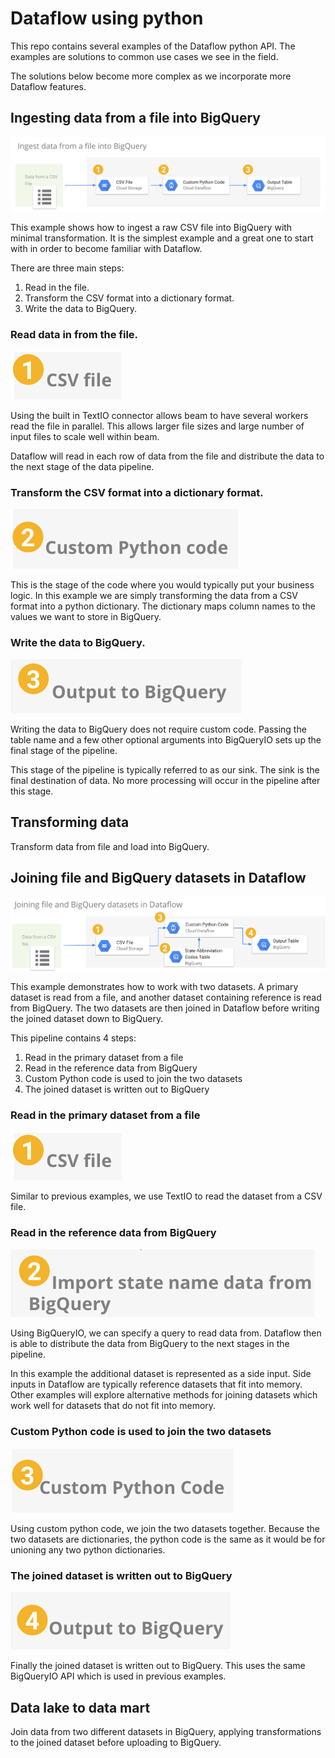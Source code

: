 # Dataflow using python
This repo contains several examples of the Dataflow python API.  The examples are solutions to common use cases we see 
in the field.

The solutions below become more complex as we incorporate more Dataflow features.  

## Ingesting data from a file into BigQuery
![Alt text](img/csv_file_to_bigquery.png?raw=true "CSV file to BigQuery")

This example shows how to ingest a raw CSV file into BigQuery with minimal transformation.  It is the simplest example
and a great one to start with in order to become familiar with Dataflow.

There are three main steps:
1. Read in the file.
2. Transform the CSV format into a dictionary format.
3. Write the data to BigQuery.


### Read data in from the file.
![Alt text](img/csv_file.png?raw=true "CSV file")

Using the built in TextIO connector allows beam to have several workers read the file in parallel.  This allows larger
 file sizes and large number of input files to scale well within beam.

Dataflow will read in each row of data from the file and distribute the data to the next stage of the data pipeline.

### Transform the CSV format into a dictionary format.
![Alt text](img/custom_python_code.png?raw=true "Custom Python code")

This is the stage of the code where you would typically put your business logic.  In this example we are simply transforming the
data from a CSV format into a python dictionary.  The dictionary maps column names to the values we want to store in
BigQuery.

### Write the data to BigQuery.
![Alt text](img/output_to_bigquery.png?raw=true "Output to BigQuery")

Writing the data to BigQuery does not require custom code.  Passing the table name and a few other optional arguments
into BigQueryIO sets up the final stage of the pipeline.

This stage of the pipeline is typically referred to as our sink.  The sink is the final destination of data.  No more
processing will occur in the pipeline after this stage.

## Transforming data
Transform data from file and load into BigQuery.

## Joining file and BigQuery datasets in Dataflow
![Alt text](img/csv_join_bigquery_to_bigquery.png?raw=true "CSV file joined with BigQuery data to BigQuery")

This example demonstrates how to work with two datasets.  A primary dataset is read from a file, and another dataset 
containing reference is read from BigQuery.  The two datasets are then joined in Dataflow before writing the joined 
dataset down to BigQuery.  
 
This pipeline contains 4 steps:
1. Read in the primary dataset from a file
2. Read in the reference data from BigQuery
3. Custom Python code is used to join the two datasets
4. The joined dataset is written out to BigQuery


### Read in the primary dataset from a file
![Alt text](img/csv_file.png?raw=true "CSV file")

Similar to previous examples, we use TextIO to read the dataset from a CSV file.

### Read in the reference data from BigQuery
![Alt text](img/import_state_name_from_bigquery.png?raw=true "Import state name data from BigQuery")

Using BigQueryIO, we can specify a query to read data from.  Dataflow then is able to distribute the data
from BigQuery to the next stages in the pipeline.  

In this example the additional dataset is represented as a side input.  Side inputs in Dataflow are typically reference 
datasets that fit into memory.  Other examples will explore alternative methods for joining datasets which work well for
datasets that do not fit into memory.

### Custom Python code is used to join the two datasets
![Alt text](img/3_custom_python_code.png?raw=true "Custom python code")

Using custom python code, we join the two datasets together.  Because the two datasets are dictionaries,
the python code is the same as it would be for unioning any two python dictionaries.

### The joined dataset is written out to BigQuery
![Alt text](img/4_output_to_bigquery.png?raw=true "Custom python code")

Finally the joined dataset is written out to BigQuery.  This uses the same BigQueryIO API which is used in previous 
examples.

## Data lake to data mart
Join data from two different datasets in BigQuery, applying transformations to
the joined dataset before uploading to BigQuery.
